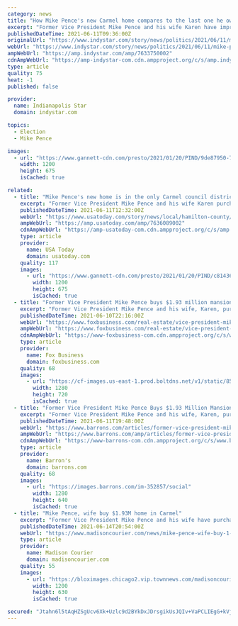 ```yaml
---
category: news
title: "How Mike Pence's new Carmel home compares to the last one he owned"
excerpt: "Former Vice President Mike Pence and his wife Karen have improved their position in life since they last owned a home in Indiana in 2013. The Pences bought a modest home in Columbus in 2001 for about $116,"
publishedDateTime: 2021-06-11T09:36:00Z
originalUrl: "https://www.indystar.com/story/news/politics/2021/06/11/mike-pence-house-carmel-indiana/7633750002/"
webUrl: "https://www.indystar.com/story/news/politics/2021/06/11/mike-pence-house-carmel-indiana/7633750002/"
ampWebUrl: "https://amp.indystar.com/amp/7633750002"
cdnAmpWebUrl: "https://amp-indystar-com.cdn.ampproject.org/c/s/amp.indystar.com/amp/7633750002"
type: article
quality: 75
heat: -1
published: false

provider:
  name: Indianapolis Star
  domain: indystar.com

topics:
  - Election
  - Mike Pence

images:
  - url: "https://www.gannett-cdn.com/presto/2021/01/20/PIND/9de87950-7812-481d-bbbd-87bec24d0513-01202021_Pence_GH_030.jpg?auto=webp&crop=2804,1578,x0,y334&format=pjpg&width=1200"
    width: 1200
    height: 675
    isCached: true

related:
  - title: "Mike Pence's new home is in the only Carmel council district represented by a Democrat"
    excerpt: "Former Vice President Mike Pence and his wife Karen purchased a home in Carmel, a city that voted primarily for President Joe Biden in 2020."
    publishedDateTime: 2021-06-11T12:32:00Z
    webUrl: "https://www.usatoday.com/story/news/local/hamilton-county/carmel/2021/06/11/mike-pences-new-home-carmels-only-democratic-council-district/7636089002/"
    ampWebUrl: "https://amp.usatoday.com/amp/7636089002"
    cdnAmpWebUrl: "https://amp-usatoday-com.cdn.ampproject.org/c/s/amp.usatoday.com/amp/7636089002"
    type: article
    provider:
      name: USA Today
      domain: usatoday.com
    quality: 117
    images:
      - url: "https://www.gannett-cdn.com/presto/2021/01/20/PIND/c81436e0-3d7b-4731-aaa3-94b9139346e5-01202021_Pence_GH_003.jpg?auto=webp&crop=3730,2099,x0,y565&format=pjpg&width=1200"
        width: 1200
        height: 675
        isCached: true
  - title: "Former Vice President Mike Pence buys $1.93 million mansion in home state of Indiana"
    excerpt: "Former Vice President Mike Pence and his wife, Karen, purchased a 10,349-square-foot home for $1.93 million on the outskirts of Carmel, Indiana, at the end of May, according to property records."
    publishedDateTime: 2021-06-10T22:16:00Z
    webUrl: "https://www.foxbusiness.com/real-estate/vice-president-mike-pence-mansion-home-state-indiana"
    ampWebUrl: "https://www.foxbusiness.com/real-estate/vice-president-mike-pence-mansion-home-state-indiana.amp"
    cdnAmpWebUrl: "https://www-foxbusiness-com.cdn.ampproject.org/c/s/www.foxbusiness.com/real-estate/vice-president-mike-pence-mansion-home-state-indiana.amp"
    type: article
    provider:
      name: Fox Business
      domain: foxbusiness.com
    quality: 68
    images:
      - url: "https://cf-images.us-east-1.prod.boltdns.net/v1/static/854081161001/d11a1cfc-5e80-48f5-960f-832aea059b86/0babdbe8-b819-4b21-9ee0-845034cf9b53/1280x720/match/image.jpg"
        width: 1280
        height: 720
        isCached: true
  - title: "Former Vice President Mike Pence Buys $1.93 Million Mansion in Home State of Indiana"
    excerpt: "Former Vice President Mike Pence and his wife, Karen, purchased a 10,349-square-foot home for $1.93 million on the outskirts of Carmel, Indiana, at the end of May, according to property records.  The seven-bedroom,"
    publishedDateTime: 2021-06-11T19:48:00Z
    webUrl: "https://www.barrons.com/articles/former-vice-president-mike-pence-buys-1-93-million-mansion-in-home-state-of-indiana-01623426497"
    ampWebUrl: "https://www.barrons.com/amp/articles/former-vice-president-mike-pence-buys-1-93-million-mansion-in-home-state-of-indiana-01623426497"
    cdnAmpWebUrl: "https://www-barrons-com.cdn.ampproject.org/c/s/www.barrons.com/amp/articles/former-vice-president-mike-pence-buys-1-93-million-mansion-in-home-state-of-indiana-01623426497"
    type: article
    provider:
      name: Barron's
      domain: barrons.com
    quality: 68
    images:
      - url: "https://images.barrons.com/im-352857/social"
        width: 1280
        height: 640
        isCached: true
  - title: "Mike Pence, wife buy $1.93M home in Carmel"
    excerpt: "Former Vice President Mike Pence and his wife have purchased a $1.93 million suburban Indianapolis house that sits on a 5-acre spread and features seven bedrooms, a swimming"
    publishedDateTime: 2021-06-14T20:54:00Z
    webUrl: "https://www.madisoncourier.com/news/mike-pence-wife-buy-1-93m-home-in-carmel/article_aa67bbda-9f80-5387-bc90-cf542375ed13.html"
    type: article
    provider:
      name: Madison Courier
      domain: madisoncourier.com
    quality: 55
    images:
      - url: "https://bloximages.chicago2.vip.townnews.com/madisoncourier.com/content/tncms/custom/image/b1f849ba-dcd8-11ea-9099-4387d0bdd6af.png"
        width: 1200
        height: 630
        isCached: true

secured: "Jtahn6l5tAqHZSgUcv6Xk+Uzlc9d2BYkDxJDrsgikUsJQIv+VaPCLIEgG+kVjhx6OGlDDGJPlp8HIBV/NqvhtWkwMZ2QcgNHxbm7hcesWjPJXqKq4m4N9I8Ag6CRh/KM0nodLu1DnKNDvAxHS/1bfhQrJUpJlSBJgxCFoaxSRH2kJZIMLiSXh/ES64ykoeH3pvL+CxaRtAlSLAuL1eYKjZNNkmTZYHrlzmmkE3mpk0aKm6IEHa+8fuCkWWWG+2+TE2DHpB0lg0s0XD9SxBbaoo9JA5HifVZVDC/KP2+3ve4e/hvybMo7pmGTICYMXYB5ilqrxi7gbZl+rpqTHzRvyHpRScbIbEFiRV0SPzKSEr0=;rUwBcCnAGu7H8bL/MLJLPg=="
---
```


